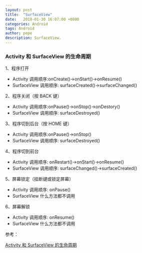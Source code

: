 ```yaml
---
layout: post
title:  "SurfaceView"
date:   2018-01-30 16:07:00 +0800
categories: Android
tags: Android
author: pepe
description: SurfaceView.
---
```


### Activity 和 SurfaceView 的生命周期

1、程序打开
 * Activity 调用顺序:onCreate()->onStart()->onResume()
 * SurfaceView 调用顺序: surfaceCreated()->surfaceChanged()

2、程序关闭（按 BACK 键）
 * Activity 调用顺序:onPause()->onStop()->onDestory()
 * SurfaceView 调用顺序: surfaceDestroyed()

3、程序切到后台（按 HOME 键）
 * Activity 调用顺序:onPause()->onStop()
 * SurfaceView 调用顺序: surfaceDestroyed()

4、程序切到前台
 * Activity 调用顺序: onRestart()->onStart()->onResume()
 * SurfaceView 调用顺序: surfaceChanged()->surfaceCreated()

5、屏幕锁定（挂断键或锁定屏幕）
 * Activity 调用顺序: onPause()
 * SurfaceView 什么方法都不调用

6、屏幕解锁 
 * Activity 调用顺序: onResume()
 * SurfaceView 什么方法都不调用


参考：


[ Activity 和 SurfaceView 的生命周期](http://www.liuxiao.org/2016/12/android-activity-%E5%92%8C-surfaceview-%E7%9A%84%E7%94%9F%E5%91%BD%E5%91%A8%E6%9C%9F/)